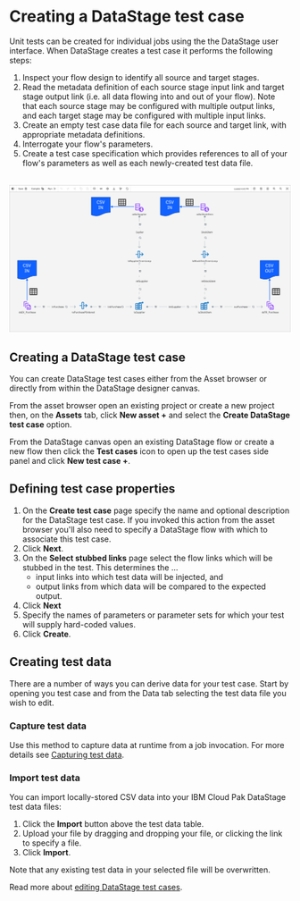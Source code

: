 # Creating a DataStage test case

Unit tests can be created for individual jobs using the the DataStage user interface.  When DataStage creates a test case it performs the following steps:

1. Inspect your flow design to identify all source and target stages.
1. Read the metadata definition of each source stage input link and target stage output link (i.e. all data flowing into and out of your flow).  Note that each source stage may be configured with multiple output links, and each target stage may be configured with multiple input links.
1. Create an empty test case data file for each source and target link, with appropriate metadata definitions. 
1. Interrogate your flow's parameters.
1. Create a test case specification which provides references to all of your flow's parameters as well as each newly-created test data file.

&nbsp;
![screen capture](./images/ds-test-case-generate-csv.png "test screen capture")

## Creating a DataStage test case

You can create DataStage test cases either from the Asset browser or directly from within the DataStage designer canvas.

From the asset browser open an existing project or create a new project then, on the **Assets** tab, click **New asset +** and select the **Create DataStage test case** option.

From the DataStage canvas open an existing DataStage flow or create a new flow then click the **Test cases** icon to open up the test cases side panel and click **New test case +**.

## Defining test case properties

1. On the **Create test case** page specify the name and optional description for the DataStage test case.  If you invoked this action from the asset browser you'll also need to specify a DataStage flow with which to associate this test case.
1. Click **Next**.
1. On the **Select stubbed links** page select the flow links which will be stubbed in the test. This determines the ...
    * input links into which test data will be injected, and
    * output links from which data will be compared to the expected output.
1. Click **Next**
1. Specify the names of parameters or parameter sets for which your test will supply hard-coded values.
1. Click **Create**.

## Creating test data

There are a number of ways you can derive data for your test case.  Start by opening you test case and from the Data tab selecting the test data file you wish to edit.

### Capture test data

Use this method to capture data at runtime from a job invocation.  For more details see [Capturing test data](capturing-test-data.md).

### Import test data

You can import locally-stored CSV data into your IBM Cloud Pak DataStage test data files:

1. Click the **Import** button above the test data table.
1. Upload your file by dragging and dropping your file, or clicking the link to specify a file.
1. Click **Import**.

Note that any existing test data in your selected file will be overwritten.

Read more about [editing DataStage test cases](editing-datastage-tests.md).